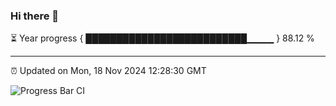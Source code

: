 ### Hi there 👋

⏳ Year progress { ██████████████████████████▁▁▁▁ } 88.12 %

---

⏰ Updated on Mon, 18 Nov 2024 12:28:30 GMT

![Progress Bar CI](https://github.com/liununu/liununu/workflows/Progress%20Bar%20CI/badge.svg)
